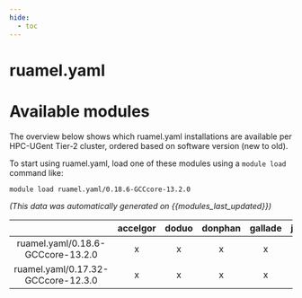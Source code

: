 ```yaml
---
hide:
  - toc
---
```


ruamel.yaml
===========

# Available modules


The overview below shows which ruamel.yaml installations are available per HPC-UGent Tier-2 cluster, ordered based on software version (new to old).

To start using ruamel.yaml, load one of these modules using a `module load` command like:

```shell
module load ruamel.yaml/0.18.6-GCCcore-13.2.0
```

*(This data was automatically generated on {{modules_last_updated}})*  

| |accelgor|doduo|donphan|gallade|joltik|litleo|shinx|
| :---: | :---: | :---: | :---: | :---: | :---: | :---: | :---: |
|ruamel.yaml/0.18.6-GCCcore-13.2.0|x|x|x|x|x|x|x|
|ruamel.yaml/0.17.32-GCCcore-12.3.0|x|x|x|x|x|x|x|
